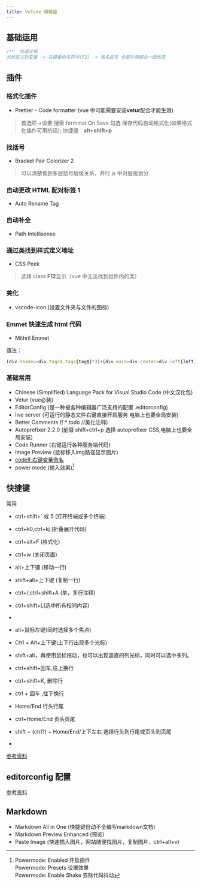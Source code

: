 ```yaml
---
title: VsCode 编辑器
---
```


## 基础运用

```javascript
/**  快速注释
光标定义到变量 -> 右键重命名符号(F2) -> 改名回车 全部引用都会一起改变
```

## 插件

### 格式化插件

- Prettier - Code formatter (vue 中可能需要安装**vetur**配合才能生效)

> 首选项->设置 搜索 formmat On Save 勾选 保存代码自动格式化(如果格式化插件可用的话); 快捷键：**alt+shift+p**

### 找括号

- Bracket Pair Colorizer 2

> 可以清楚看到多层括号层级关系，并行 js 中对层级划分

### 自动更改 HTML 配对标签 1

- Auto Rename Tag

### 自动补全

- Path Intellisense

### 通过类找到样式定义地址

- CSS Peek

> 选择 class **F12**显示（vue 中无法找到组件内的类）

### 美化

- vscode-icon (设置文件夹与文件的图标)

### Emmet 快速生成 html 代码

- Mithril Emmet

语法：

```javascript
(div.headev>div.tags$.tags{tag$}*3)+(div.main>div.center>div.left{left}+div.right{right}>div.top{top}+div.bottom{bottom})+(dev.footer>a[href="javascript:"]{连接$}*10)
```

### 基础常用
- Chinese (Simplified) Language Pack for Visual Studio Code   (中文汉化包)
- Vetur (vue必装)
- EditorConfig (是一种被各种编辑器广泛支持的配置 .editorconfig)
- live server (可运行的静态文件右键直接开启服务 电脑上也要全局安装)
- Better Comments (! * todo //美化注释)
- Autoprefixer  2.2.0 (前缀 shift+ctrl+p 选择 autoprefixer CSS,电脑上也要全局安装)
- Code Runner (右键运行各种服务端代码)
- Image Preview (鼠标移入img路径显示图片)
- [codelf 右键变量命名](https://unbug.github.io/codelf/)
- power mode (输入效果)[^①]

[^①]:Powermode: Enabled 开启插件  
Powermode: Presets 设置效果  
Powermode: Enable Shake 去除代码抖动  

## 快捷键

常用

-   ctrl+shift+` 或 5 (打开终端或多个终端)
-   ctrl+k0,ctrl+kj (折叠展开代码)
-   ctrl+alt+F (格式化)
-   ctrl+w (关闭页面)
-   alt+上下键 (移动一行)
-   shift+alt+上下键 (复制一行)
-   ctrl+/,ctrl+shift+A (单，多行注释)
-   ctrl+shift+L(选中所有相同内容)
-   
-   alt+鼠标左键(同时选择多个焦点)
-   Ctrl + Alt+上下键(上下行出现多个光标)
-   shift+alt，再使用鼠标拖动，也可以出现竖直的列光标，同时可以选中多列。
  
-   ctrl+shift+回车,往上换行 
-   ctrl+shift+K, 删除行
-   ctrl + 回车 ,往下换行
-   Home/End 行头行尾
-   ctrl+Home/End 页头页尾
-   shift + (ctrl?) + Home/End/上下左右 选择行头到行尾或页头到页尾
-   
[参考资料](https://www.cnblogs.com/jpfss/p/10956650.html)

## editorconfig 配置

[参考资料](https://juejin.cn/post/6860440041039069191#heading-10)

## Markdown
- Markdown All in One (快捷键自动不全编写markdown文档)
- Markdown Preview Enhanced (预览)
- Paste Image (快速插入图片，网站随便找图片，复制图片，ctrl+alt+v)

